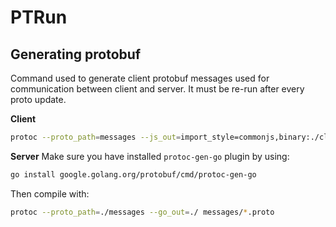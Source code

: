 # PTRun

## Generating protobuf

Command used to generate client protobuf messages used for communication
between client and server. It must be re-run after every proto update.

**Client**
```sh
protoc --proto_path=messages --js_out=import_style=commonjs,binary:./client/src messages/*.proto
```

**Server**
Make sure you have installed `protoc-gen-go` plugin by using:
```sh
go install google.golang.org/protobuf/cmd/protoc-gen-go
```

Then compile with:

```sh
protoc --proto_path=./messages --go_out=./ messages/*.proto
```

